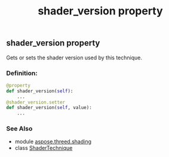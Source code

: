 ﻿---
title: shader_version property
second_title: Aspose.3D for Python via .NET API References
description: 
type: docs
weight: 110
url: /python-net/aspose.threed.shading/shadertechnique/shader_version/
is_root: false
---

## shader_version property


Gets or sets the shader version used by this technique.
### Definition:
```python
@property
def shader_version(self):
    ...
@shader_version.setter
def shader_version(self, value):
    ...
```

### See Also
* module [aspose.threed.shading](../../)
* class [ShaderTechnique](/3d/python-net/aspose.threed.shading/shadertechnique)
